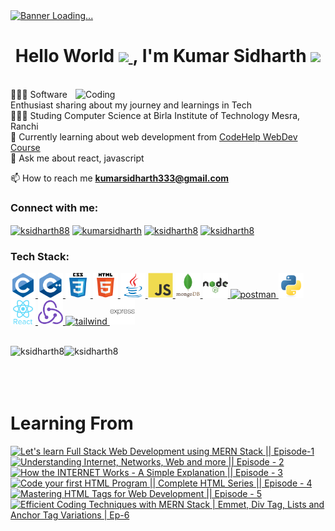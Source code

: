 <!-- Banner Section -->
<a href="#" target="_blank" rel="noreferrer">
    <img src="https://www.digitalsolutionservices.com/img/services/web%20development.gif" alt="Banner Loading...">
</a>

<!-- Heading Section -->
<h1 align="center" id="h1">
    Hello World 
    <a href="#h1" target="_blank" rel="noreferrer">
        <img src="https://media.tenor.com/nebZyl8oN7IAAAAi/wave-hello.gif" width="42" />
    </a>, 
    I'm Kumar Sidharth 
    <a href="#h1" target="_blank" rel="noreferrer">
        <img src="https://user-images.githubusercontent.com/74038190/206662607-d9e7591e-bbf9-42f9-9386-29efc927bc16.gif" width="36" />
    </a>
</h1>
<br/>

<img align="right" alt="Coding" width="400" src="https://cdn.dribbble.com/users/1162077/screenshots/3848914/programmer.gif">
👩🏻‍💻 Software Enthusiast sharing about my journey and learnings in Tech<br/>
👩🏻‍🎓 Studing Computer Science at Birla Institute of Technology Mesra, Ranchi<br/>
💭 Currently learning about web development from <a href="https://www.youtube.com/playlist?list=PLDzeHZWIZsTo0wSBcg4-NMIbC0L8evLrD">CodeHelp WebDev Course</a><br/>
💬 Ask me about react, javascript

📫 How to reach me **kumarsidharth333@gmail.com**




<h3 align="left">Connect with me:</h3>
<p align="left">
<a href="https://twitter.com/ksidharth88" target="blank"><img align="center" src="https://raw.githubusercontent.com/rahuldkjain/github-profile-readme-generator/master/src/images/icons/Social/twitter.svg" alt="ksidharth88" height="30" width="40" /></a>
<a href="https://www.linkedin.com/in/kumar-sidharth-964238284/" target="blank"><img align="center" src="https://raw.githubusercontent.com/rahuldkjain/github-profile-readme-generator/master/src/images/icons/Social/linked-in-alt.svg" alt="kumarsidharth" height="30" width="40" /></a>
<a href="https://instagram.com/ksidharth8" target="blank"><img align="center" src="https://raw.githubusercontent.com/rahuldkjain/github-profile-readme-generator/master/src/images/icons/Social/instagram.svg" alt="ksidharth8" height="30" width="40" /></a>
<a href="https://codeforces.com/profile/ksidharth8" target="blank"><img align="center" src="https://raw.githubusercontent.com/rahuldkjain/github-profile-readme-generator/master/src/images/icons/Social/codeforces.svg" alt="ksidharth8" height="30" width="40" /></a>
</p>

<h3 align="left">Tech Stack:</h3>
<p align="left"> <a href="https://www.cprogramming.com/" target="_blank" rel="noreferrer"> <img src="https://raw.githubusercontent.com/devicons/devicon/master/icons/c/c-original.svg" alt="c" width="40" height="40"/> </a> <a href="https://www.w3schools.com/cpp/" target="_blank" rel="noreferrer"> <img src="https://raw.githubusercontent.com/devicons/devicon/master/icons/cplusplus/cplusplus-original.svg" alt="cplusplus" width="40" height="40"/> </a> <a href="https://www.w3schools.com/css/" target="_blank" rel="noreferrer"> <img src="https://raw.githubusercontent.com/devicons/devicon/master/icons/css3/css3-original-wordmark.svg" alt="css3" width="40" height="40"/> </a>  <a href="https://www.w3.org/html/" target="_blank" rel="noreferrer"> <img src="https://raw.githubusercontent.com/devicons/devicon/master/icons/html5/html5-original-wordmark.svg" alt="html5" width="40" height="40"/> </a> <a href="https://www.java.com" target="_blank" rel="noreferrer"> <img src="https://raw.githubusercontent.com/devicons/devicon/master/icons/java/java-original.svg" alt="java" width="40" height="40"/> </a> <a href="https://developer.mozilla.org/en-US/docs/Web/JavaScript" target="_blank" rel="noreferrer"> <img src="https://raw.githubusercontent.com/devicons/devicon/master/icons/javascript/javascript-original.svg" alt="javascript" width="40" height="40"/> </a> <a href="https://www.mongodb.com/" target="_blank" rel="noreferrer"> <img src="https://raw.githubusercontent.com/devicons/devicon/master/icons/mongodb/mongodb-original-wordmark.svg" alt="mongodb" width="40" height="40"/> </a> <a href="https://nodejs.org" target="_blank" rel="noreferrer"> <img src="https://raw.githubusercontent.com/devicons/devicon/master/icons/nodejs/nodejs-original-wordmark.svg" alt="nodejs" width="40" height="40"/> </a> <a href="https://postman.com" target="_blank" rel="noreferrer"> <img src="https://www.vectorlogo.zone/logos/getpostman/getpostman-icon.svg" alt="postman" width="40" height="40"/> </a> <a href="https://www.python.org" target="_blank" rel="noreferrer"> <img src="https://raw.githubusercontent.com/devicons/devicon/master/icons/python/python-original.svg" alt="python" width="40" height="40"/> </a> <a href="https://reactjs.org/" target="_blank" rel="noreferrer"> <img src="https://raw.githubusercontent.com/devicons/devicon/master/icons/react/react-original-wordmark.svg" alt="react" width="40" height="40"/> </a> <a href="https://redux.js.org" target="_blank" rel="noreferrer"> <img src="https://raw.githubusercontent.com/devicons/devicon/master/icons/redux/redux-original.svg" alt="redux" width="40" height="40"/> </a> <a href="https://tailwindcss.com/" target="_blank" rel="noreferrer"> <img src="https://www.vectorlogo.zone/logos/tailwindcss/tailwindcss-icon.svg" alt="tailwind" width="40" height="40"/> </a> <a href="https://expressjs.com" target="_blank" rel="noreferrer"> <img src="https://raw.githubusercontent.com/devicons/devicon/master/icons/express/express-original-wordmark.svg" alt="express" width="40" height="40"/> </a> </p>
<br/>

<!-- GitHub stats from https://github.com/anuraghazra/github-readme-stats -->
<div>
<img align="left" src="https://github-readme-stats.vercel.app/api?username=ksidharth8&theme=radical&hide_border=false&include_all_commits=true&count_private=true" alt="ksidharth8" />
<img src="https://github-readme-stats.vercel.app/api/top-langs?username=ksidharth8&show_icons=true&locale=en&layout=compact&theme=radical" alt="ksidharth8" />
<div/>
<br/><br/></br/>

# Learning From
<!-- BEGIN YOUTUBE-CARDS -->
[![Let's learn Full Stack Web Development using MERN Stack || Episode-1](https://ytcards.demolab.com/?id=Vi9bxu-M-ag&title=Let%27s+learn+Full+Stack+Web+Development+using+MERN+Stack+%7C%7C+Episode-1&lang=en&timestamp=1683284424&background_color=%230d1117&title_color=%23ffffff&stats_color=%23dedede&max_title_lines=1&width=250&border_radius=5 "Let's learn Full Stack Web Development using MERN Stack || Episode-1")](https://www.youtube.com/watch?v=Vi9bxu-M-ag)
[![Understanding Internet, Networks, Web and more || Episode - 2](https://ytcards.demolab.com/?id=aRUhd1Wd3Sw&title=Understanding+Internet%2C+Networks%2C+Web+and+more+%7C%7C+Episode+-+2&lang=en&timestamp=1683370801&background_color=%230d1117&title_color=%23ffffff&stats_color=%23dedede&max_title_lines=1&width=250&border_radius=5 "Understanding Internet, Networks, Web and more || Episode - 2")](https://www.youtube.com/watch?v=aRUhd1Wd3Sw)
[![How the INTERNET Works - A Simple Explanation || Episode - 3](https://ytcards.demolab.com/?id=ofHYRdWQESo&title=How+the+INTERNET+Works+-+A+Simple+Explanation+%7C%7C+Episode+-+3&lang=en&timestamp=1683549497&background_color=%230d1117&title_color=%23ffffff&stats_color=%23dedede&max_title_lines=1&width=250&border_radius=5 "How the INTERNET Works - A Simple Explanation || Episode - 3")](https://www.youtube.com/watch?v=ofHYRdWQESo)
[![Code your first HTML Program || Complete HTML Series || Episode - 4](https://ytcards.demolab.com/?id=0gU-qrq3gjU&title=Code+your+first+HTML+Program+%7C%7C+Complete+HTML+Series+%7C%7C+Episode+-+4&lang=en&timestamp=1683721126&background_color=%230d1117&title_color=%23ffffff&stats_color=%23dedede&max_title_lines=1&width=250&border_radius=5 "Code your first HTML Program || Complete HTML Series || Episode - 4")](https://www.youtube.com/watch?v=0gU-qrq3gjU)
[![Mastering HTML Tags for Web Development || Episode - 5](https://ytcards.demolab.com/?id=KdWPGqT5GwE&title=Mastering+HTML+Tags+for+Web+Development+%7C%7C+Episode+-+5&lang=en&timestamp=1683811431&background_color=%230d1117&title_color=%23ffffff&stats_color=%23dedede&max_title_lines=1&width=250&border_radius=5 "Mastering HTML Tags for Web Development || Episode - 5")](https://www.youtube.com/watch?v=KdWPGqT5GwE)
[![Efficient Coding Techniques with MERN Stack | Emmet, Div Tag, Lists and Anchor Tag Variations | Ep-6](https://ytcards.demolab.com/?id=e1X3WPoETsk&title=Efficient+Coding+Techniques+with+MERN+Stack+%7C+Emmet%2C+Div+Tag%2C+Lists+and+Anchor+Tag+Variations+%7C+Ep-6&lang=en&timestamp=1683887345&background_color=%230d1117&title_color=%23ffffff&stats_color=%23dedede&max_title_lines=1&width=250&border_radius=5 "Efficient Coding Techniques with MERN Stack | Emmet, Div Tag, Lists and Anchor Tag Variations | Ep-6")](https://www.youtube.com/watch?v=e1X3WPoETsk)
<!-- END YOUTUBE-CARDS -->
